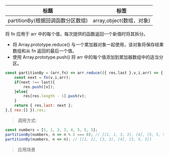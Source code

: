 |  标题   | 标签  |
|  ----  | ----  |
| partitionBy(根据回调函数分区数组) | array,object(数组，对象) |

将 fn 应用于 arr 中的每个值，每次提供的函数返回一个新值时将其拆分。

* 将 Array.prototype.reduce() 与一个累加器对象一起使用，该对象将保存结果数组和从 fn 返回的最后一个值。
* 使用 Array.prototype.push() 将 arr 中的每个值添加到累加器数组中的适当分区。

```js
const partitionBy = (arr,fn) => arr.reduce(({ res,last },v,i,arr) => {
    const next = fn(v,i,arr);
    if(next !== last){
        res.push([v]);
    }else{
        res[res.length - 1].push(v);
    }
    return { res,last: next };
},{ res:[] }).res;
```

> 调用方式:

```js
const numbers = [1, 1, 3, 3, 4, 5, 5, 5];
partitionBy(numbers, n => n % 2 === 0); // [[1, 1, 3, 3], [4], [5, 5, 5]]
partitionBy(numbers, n => n); // [[1, 1], [3, 3], [4], [5, 5, 5]]
```

> 应用场景